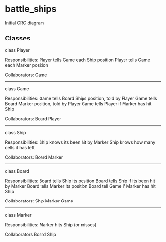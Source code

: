 # battle_ships

Initial CRC diagram

Classes
-------

class Player

Responsibilities:
Player tells Game each Ship position
Player tells Game each Marker position

Collaborators:
Game

--------------------------------------------------

class Game

Responsibilities:
Game tells Board Ships position, told by Player 
Game tells Board Marker position, told by Player 
Game tells Player if Marker has hit Ship

Collaborators:
Board
Player

-------------------------------------------------

class Ship

Responsibilities:
Ship knows its been hit by Marker
Ship knows how many cells it has left

Collaborators:
Board
Marker

----------------------------------------------------

class Board

Responsibilities:
Board tells Ship its position
Board tells Ship if its been hit by Marker
Board tells Marker its position
Board tell Game if Marker has hit Ship

Collaborators:
Ship
Marker
Game

------------------------------------------------------

class Marker

Responsibilities:
Marker hits Ship
(or misses)

Collaborators
Board
Ship




